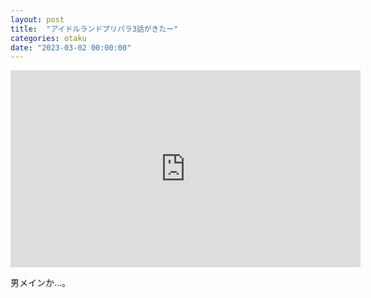 ```yaml
---
layout: post
title:  "アイドルランドプリパラ3話がきたー"
categories: otaku
date: "2023-03-02 00:00:00"
---
```


<div class="google">
<iframe width="560" height="315" src="https://www.youtube.com/embed/lBdoVBVHeXs" title="YouTube video player" frameborder="0" allow="accelerometer; autoplay; clipboard-write; encrypted-media; gyroscope; picture-in-picture; web-share" allowfullscreen></iframe>
</div>

男メインか...。

